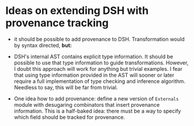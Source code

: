 Ideas on extending DSH with provenance tracking
===============================================

  * it should be possible to add provenance to DSH.  Transformation would by
    syntax directed, **but:**

  * DSH's internal AST contains explicit type information.  It should be
    possible to use that type information to guide transformations.  However, I
    doubt this approach will work for anything but trivial examples.  I fear
    that using type information provided in the AST will sooner or later require
    a full implementation of type checking and inference algorithm.  Needless to
    say, this will be far from trivial.

  * One idea how to add provenance: define a new version of `Externals` module
    with desugaring combinators that insert provenance information.  This is a
    half-baked idea: there must be a way to specify which field should be
    tracked for provenance.